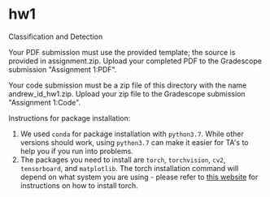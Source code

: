 # hw1
Classification and Detection

Your PDF submission must use the provided template; the source is provided in assignment.zip. Upload your completed PDF to the Gradescope submission "Assignment 1:PDF".

Your code submission must be a zip file of this directory with the name andrew_id_hw1.zip. Upload your zip file to the Gradescope submission "Assignment 1:Code".

Instructions for package installation:
1. We used `conda` for package installation with `python3.7`. While other versions should work, using `python3.7` can make it easier for TA's to help you if you run into problems.
2. The packages you need to install are `torch`, `torchvision`, `cv2`, `tensorboard`, and `matplotlib`. The torch installation command will depend on what system you are using - please refer to [this website](https://pytorch.org/) for instructions on how to install torch.
